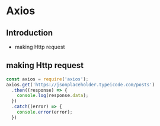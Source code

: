 # Axios

## Introduction

- making Http request

## making Http request

```js
const axios = require('axios');
axios.get('https://jsonplaceholder.typeicode.com/posts')
  .then((response) => {
    console.log(response.data);
  })
  .catch((error) => {
    console.error(error);
  })
```